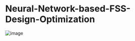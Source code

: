 # Neural-Network-based-FSS-Design-Optimization

![image](https://github.com/user-attachments/assets/10bf7254-c3ab-471d-9133-f4734d808e22)
